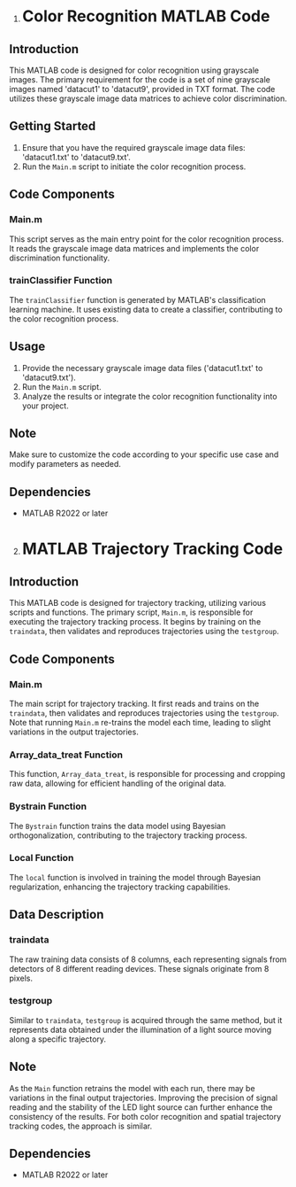 1. # Color Recognition MATLAB Code

## Introduction
This MATLAB code is designed for color recognition using grayscale images. The primary requirement for the code is a set of nine grayscale images named 'datacut1' to 'datacut9', provided in TXT format. The code utilizes these grayscale image data matrices to achieve color discrimination.

## Getting Started
1. Ensure that you have the required grayscale image data files: 'datacut1.txt' to 'datacut9.txt'.
2. Run the `Main.m` script to initiate the color recognition process.

## Code Components

### Main.m
This script serves as the main entry point for the color recognition process. It reads the grayscale image data matrices and implements the color discrimination functionality.

### trainClassifier Function
The `trainClassifier` function is generated by MATLAB's classification learning machine. It uses existing data to create a classifier, contributing to the color recognition process.

## Usage
1. Provide the necessary grayscale image data files ('datacut1.txt' to 'datacut9.txt').
2. Run the `Main.m` script.
3. Analyze the results or integrate the color recognition functionality into your project.

## Note
Make sure to customize the code according to your specific use case and modify parameters as needed.

## Dependencies
- MATLAB R2022 or later
2. # MATLAB Trajectory Tracking Code

## Introduction
This MATLAB code is designed for trajectory tracking, utilizing various scripts and functions. The primary script, `Main.m`, is responsible for executing the trajectory tracking process. It begins by training on the `traindata`, then validates and reproduces trajectories using the `testgroup`. 

## Code Components

### Main.m
The main script for trajectory tracking. It first reads and trains on the `traindata`, then validates and reproduces trajectories using the `testgroup`. Note that running `Main.m` re-trains the model each time, leading to slight variations in the output trajectories.

### Array_data_treat Function
This function, `Array_data_treat`, is responsible for processing and cropping raw data, allowing for efficient handling of the original data.

### Bystrain Function
The `Bystrain` function trains the data model using Bayesian orthogonalization, contributing to the trajectory tracking process.

### Local Function
The `local` function is involved in training the model through Bayesian regularization, enhancing the trajectory tracking capabilities.

## Data Description

### traindata
The raw training data consists of 8 columns, each representing signals from detectors of 8 different reading devices. These signals originate from 8 pixels.

### testgroup
Similar to `traindata`, `testgroup` is acquired through the same method, but it represents data obtained under the illumination of a light source moving along a specific trajectory.

## Note
As the `Main` function retrains the model with each run, there may be variations in the final output trajectories. Improving the precision of signal reading and the stability of the LED light source can further enhance the consistency of the results.
For both color recognition and spatial trajectory tracking codes, the approach is similar. 
## Dependencies
- MATLAB R2022 or later
